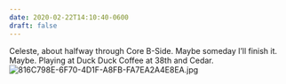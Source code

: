 ```yaml
---
date: 2020-02-22T14:10:40-0600
draft: false
---
```




Celeste, about halfway through Core B-Side. Maybe someday I’ll finish it. Maybe. Playing at Duck Duck Coffee at 38th and Cedar. ![816C798E-6F70-4D1F-A8FB-FA7EA2A4E8EA.jpg](https://ianwhitney.micro.blog/uploads/2020/cde40bf91e.jpg)



